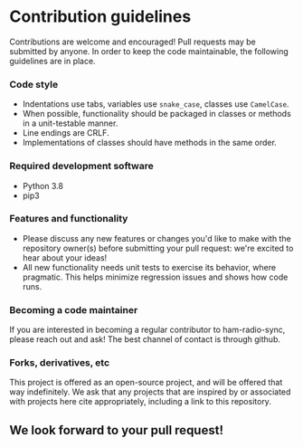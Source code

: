 # Contribution guidelines

Contributions are welcome and encouraged! Pull requests may be submitted by anyone.
In order to keep the code maintainable, the following guidelines are in place.

### Code style
* Indentations use tabs, variables use `snake_case`, classes use `CamelCase`.
* When possible, functionality should be packaged in classes or methods in a 
unit-testable manner.
* Line endings are CRLF.
* Implementations of classes should have methods in the same order.

### Required development software
* Python 3.8
* pip3

### Features and functionality
* Please discuss any new features or changes you'd like to make with the
repository owner(s) before submitting your pull request: we're excited to
hear about your ideas!
* All new functionality needs unit tests to exercise its behavior, where
pragmatic. This helps minimize regression issues and shows how code runs.

### Becoming a code maintainer
If you are interested in becoming a regular contributor to ham-radio-sync,
please reach out and ask! The best channel of contact is through github.

### Forks, derivatives, etc
This project is offered as an open-source project, and will be offered that
way indefinitely. We ask that any projects that are inspired by or associated
with projects here cite appropriately, including a link to this repository.

## We look forward to your pull request!